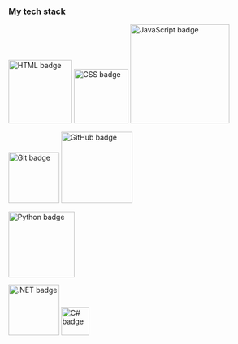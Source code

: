 ### My tech stack

<a href="#"><img src="https://img.shields.io/badge/HTML-000000?style=for-the-badge&logo=html5&logoColor=ffffff" width="125" alt="HTML badge"/></a>
<a href="#"><img src="https://img.shields.io/badge/Сss-000000?style=for-the-badge&logo=css&logoColor=ffffff" width="107.5" alt="CSS badge"/></a>
<a href="#"><img src="https://img.shields.io/badge/JavaScript-000000?style=for-the-badge&logo=javascript&logoColor=ffffff" width="195" alt="JavaScript badge"/></a>
<!-- <a href="#"><img src="https://img.shields.io/badge/React-000000?style=for-the-badge&logo=react&logoColor=ffffff" width="130" alt="React badge"/></a> -->
<a href="#"><img src="https://img.shields.io/badge/Git-000000?style=for-the-badge&logo=git&logoColor=ffffff" width="100" alt="Git badge"/></a>
<a href="#"><img src="https://img.shields.io/badge/GitHub-000000?style=for-the-badge&logo=github&logoColor=ffffff" width="140" alt="GitHub badge"/></a>
<!-- <a href="#"><img src="https://img.shields.io/badge/MySQL-000000?style=for-the-badge&logo=MySQL&logoColor=ffffff" width="130" alt="MySQL badge"/></a> -->
<a href="#"><img src="https://img.shields.io/badge/Python-000000?style=for-the-badge&logo=python&logoColor=ffffff" width="130" alt="Python badge"/></a>
<!-- <a href="#"><img src="https://img.shields.io/badge/Django-000000?style=for-the-badge&logo=django&logoColor=ffffff" width="130" alt="Django badge"/></a> -->
<!-- <a href="#"><img src="https://img.shields.io/badge/Flask-000000?style=for-the-badge&logo=Flask&logoColor=ffffff" width="115" alt="Flask badge"/></a> -->
<a href="#"><img src="https://img.shields.io/badge/.NET-000000?style=for-the-badge&logo=.NET&logoColor=ffffff" width="100" alt=".NET badge"/></a>
<a href="#"><img src="https://img.shields.io/badge/C%23-000000?style=for-the-badge&logo=csharp&logoColor=ffffff" width="55" alt="C# badge"/></a>
<!-- <a href="#"><img src="https://img.shields.io/badge/C++-000000?style=for-the-badge&logo=csharp&logoColor=ffffff" width="65" alt="C++ badge"/></a> -->
